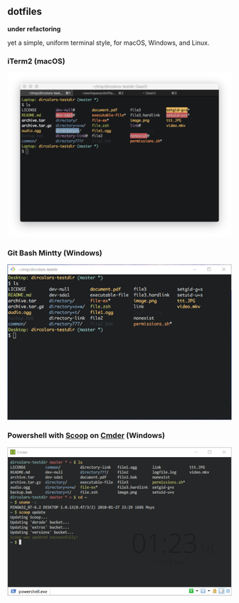 ## dotfiles

**under refactoring**

yet a simple, uniform terminal style, for macOS, Windows, and Linux.

### iTerm2 (macOS)

![macOS](docs/iTerm2.png)

### Git Bash Mintty (Windows)

![Windows](docs/Mintty.png)

### Powershell with [Scoop](https://github.com/lukesampson/scoop) on [Cmder](https://github.com/cmderdev/cmder) (Windows)

![Powershell_with_Scoop_on_Cmder](docs/Powershell_with_Scoop_on_Cmder.png)
